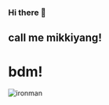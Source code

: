 ### Hi there 👋

## call me mikkiyang! 
# bdm!
![ironman](https://user-images.githubusercontent.com/38832234/170406955-e2b77a7c-8620-40ee-8bf1-f22d46853b15.jpeg)


<!--
**MiKKiYang/MiKKiYang** is a ✨ _special_ ✨ repository because its `README.md` (this file) appears on your GitHub profile.

Here are some ideas to get you started:

- 🔭 I’m currently working on ...
- 🌱 I’m currently learning ...
- 👯 I’m looking to collaborate on ...
- 🤔 I’m looking for help with ...
- 💬 Ask me about ...
- 📫 How to reach me: ...
- 😄 Pronouns: ...
- ⚡ Fun fact: ...
-->

